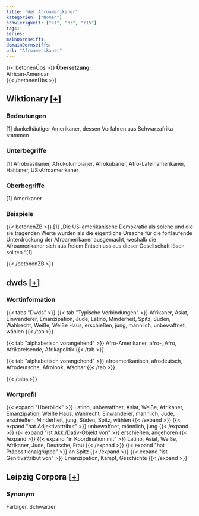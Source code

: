 ```yaml
---
title: "der Afroamerikaner"
kategorien: ["Nomen"]
schwierigkeit: ["k1", "h3", "r15"]
tags:
series:
mainDornseiffs:
domainDornseiffs:
url: "Afroamerikaner"
---
```


{{< betonenÜbs >}}
**Übersetzung:**  
African-American  
{{< /betonenÜbs >}}

## Wiktionary [[+](https://de.wiktionary.org/wiki/Afroamerikaner)]

### Bedeutungen
[1] dunkelhäutiger Amerikaner, dessen Vorfahren aus Schwarzafrika stammen  

### Unterbegriffe
[1] Afrobrasilianer, Afrokolumbianer, Afrokubaner, Afro-Lateinamerikaner, Haitianer, US-Afroamerikaner  

### Oberbegriffe
[1] Amerikaner  

### Beispiele
{{< betonenZB >}}
[1] „Die US-amerikanische Demokratie als solche und die sie tragenden Werte wurden als die eigentliche Ursache für die fortlaufende Unterdrückung der Afroamerikaner ausgemacht, weshalb die Afroamerikaner sich aus freiem Entschluss aus dieser Gesellschaft lösen sollten.“[1]  

{{< /betonenZB >}}


## dwds [[+](https://www.dwds.de/wb/Afroamerikaner)]

### Wortinformation
{{< tabs "Dwds" >}}
{{< tab "Typische Verbindungen" >}}
Afrikaner, Asiat, Einwanderer, Emanzipation, Jude, Latino, Minderheit, Spitz, Süden, Wahlrecht, Weiße, Weiße Haus, erschießen, jung, männlich, unbewaffnet, wählen
{{< /tab >}}

{{< tab "alphabetisch vorangehend" >}}
Afro-Amerikaner, afro-, Afro, Afrikareisende, Afrikapolitik
{{< /tab >}}

{{< tab "alphabetisch vorangehend" >}}
afroamerikanisch, afrodeutsch, Afrodeutsche, Afrolook, Afschar
{{< /tab >}}

{{< /tabs >}}

### Wortprofil
{{< expand "Überblick" >}} Latino, unbewaffnet, Asiat, Weiße, Afrikaner, Emanzipation, Weiße Haus, Wahlrecht, Einwanderer, männlich, Jude, erschießen, Minderheit, jung, Süden, Spitz, wählen {{< /expand >}}
{{< expand "hat Adjektivattribut" >}} unbewaffnet, männlich, jung {{< /expand >}}
{{< expand "ist Akk./Dativ-Objekt von" >}} erschießen, angehören {{< /expand >}}
{{< expand "in Koordination mit" >}} Latino, Asiat, Weiße, Afrikaner, Jude, Deutsche, Frau {{< /expand >}}
{{< expand "hat Präpositionalgruppe" >}} an Spitz {{< /expand >}}
{{< expand "ist Genitivattribut von" >}} Emanzipation, Kampf, Geschichte {{< /expand >}}

## Leipzig Corpora [[+](https://corpora.uni-leipzig.de/en/res?word=Afroamerikaner&corpusId=deu_newscrawl-public_2018)]


### Synonym
Farbiger, Schwarzer

